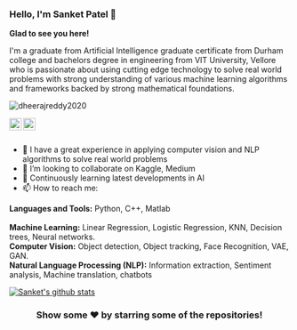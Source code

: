 ### Hello, I'm Sanket Patel 👋
**Glad to see you here!**

I'm a graduate from Artificial Intelligence graduate certificate from Durham college and bachelors degree in engineering from VIT University, Vellore who is passionate about using cutting edge technology to solve real world problems with strong understanding of various machine learning algorithms and frameworks backed by strong mathematical foundations. 

<p align="left"> <img src="https://komarev.com/ghpvc/?username=dheerajreddy2020&label=Views&color=blue&style=plastic" alt="dheerajreddy2020" /> </p>

</a>
<a href="https://www.linkedin.com/in/sanketpatel2311/">
  <img align="left" alt="Sanket's Linkdein" width="22px" src="https://cdn.jsdelivr.net/npm/simple-icons@v3/icons/linkedin.svg" />
</a>
<a href="https://github.com/Sanket2311">
  <img align="left" alt="Sanket's Github" width="22px" src="https://cdn.jsdelivr.net/npm/simple-icons@v3/icons/github.svg" />
</a>

<br/>
<br/>

- 🌱 I have a great experience in applying computer vision and NLP algorithms to solve real world problems
- 👯 I’m looking to collaborate on Kaggle, Medium
- 🤔 Continuously learning latest developments in AI
- 📫 How to reach me:


**Languages and Tools:**  Python, C++, Matlab   <br />\
**Machine Learning:** Linear Regression, Logistic Regression, KNN, Decision trees, Neural networks.\
**Computer Vision:** Object detection, Object tracking, Face Recognition, VAE, GAN.\
**Natural Language Processing (NLP):** Information extraction, Sentiment analysis, Machine translation, chatbots

 
</a>
<a href="https://github.com/Sanket2311">
 <img align="center" src="https://github-readme-stats.vercel.app/api?username=Sanket2311&show_icons=true&theme=light&line_height=27" alt="Sanket's github stats"/>
</a>

<div align="center">

### Show some ❤️ by starring some of the repositories!

</div>
